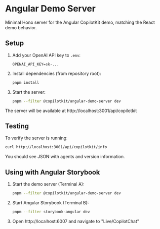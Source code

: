 # Angular Demo Server

Minimal Hono server for the Angular CopilotKit demo, matching the React demo behavior.

## Setup

1. Add your OpenAI API key to `.env`:
   ```
   OPENAI_API_KEY=sk-...
   ```

2. Install dependencies (from repository root):
   ```bash
   pnpm install
   ```

3. Start the server:
   ```bash
   pnpm --filter @copilotkit/angular-demo-server dev
   ```

The server will be available at http://localhost:3001/api/copilotkit

## Testing

To verify the server is running:
```bash
curl http://localhost:3001/api/copilotkit/info
```

You should see JSON with agents and version information.

## Using with Angular Storybook

1. Start the demo server (Terminal A):
   ```bash
   pnpm --filter @copilotkit/angular-demo-server dev
   ```

2. Start Angular Storybook (Terminal B):
   ```bash
   pnpm --filter storybook-angular dev
   ```

3. Open http://localhost:6007 and navigate to "Live/CopilotChat"